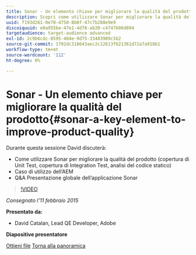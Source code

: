 ```yaml
---
title: Sonar - Un elemento chiave per migliorare la qualità del prodotto
description: Scopri come utilizzare Sonar per migliorare la qualità del prodotto, tra cui copertura di unit test, copertura di integration test e analisi del codice statico. Scopri anche il caso d’uso dell’AEM e una presentazione Q&A globale dell’applicazione Sonar.
uuid: f193d261-0e70-4758-8b0f-47c7b288e9e9
discoiquuid: e0a955be-47e1-4d78-ab20-c4747b06d094
targetaudience: target-audience advanced
exl-id: 2c9b6cdc-8595-404e-9d75-33483989c5b2
source-git-commit: 1792dc318643aec2c12613f621361d72a7a918b1
workflow-type: tm+mt
source-wordcount: '112'
ht-degree: 0%

---
```


# Sonar - Un elemento chiave per migliorare la qualità del prodotto{#sonar-a-key-element-to-improve-product-quality}

Durante questa sessione David discuterà:

* Come utilizzare Sonar per migliorare la qualità del prodotto (copertura di Unit Test, copertura di Integration Test, analisi del codice statico)
* Caso di utilizzo dell’AEM
* Q&amp;A Presentazione globale dell’applicazione Sonar

>[!VIDEO](https://video.tv.adobe.com/v/19379/?quality=9)

*Consegnato l’11 febbraio 2015*

**Presentato da:**

* David Catalan, Lead QE Developer, Adobe

**Diapositive presentatore**

[Ottieni file](assets/cq-gems-on-aem-sonarqube-2015-02.pdf)
[Torna alla panoramica](https://helpx.adobe.com/experience-manager/kt/eseminars/gems/aem-index.html)
